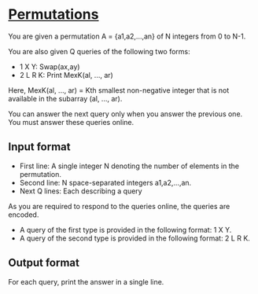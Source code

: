 # [Permutations][link]

You are given a permutation A = {a1,a2,...,an} of N integers from 0 to N-1.

You are also given Q queries of the following two forms:

- 1 X Y: Swap(ax,ay)
- 2 L R K: Print MexK(al, ..., ar)

Here, MexK(al, ..., ar) = Kth smallest non-negative integer that is not available in the subarray (al, ..., ar).

You can answer the next query only when you answer the previous one. You must answer these queries online.

## Input format

- First line: A single integer N denoting the number of elements in the permutation.
- Second line: N space-separated integers a1,a2,...,an.
- Next Q lines: Each describing a query

As you are required to respond to the queries online, the queries are encoded.

- A query of the first type is provided in the following format: 1 X Y.
- A query of the second type is provided in the following format: 2 L R K.

## Output format

For each query, print the answer in a single line.

[link]: https://www.hackerearth.com/practice/data-structures/advanced-data-structures/trie-keyword-tree/practice-problems/algorithm/online-k-mex-007daa77/
